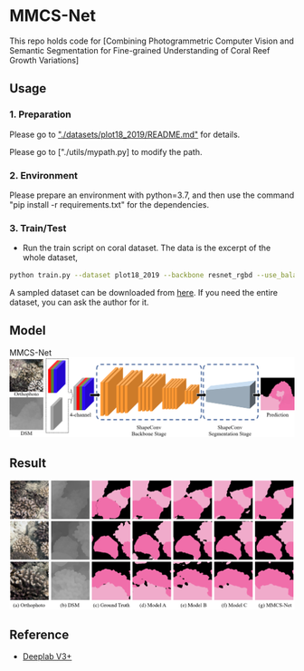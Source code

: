 # MMCS-Net
This repo holds code for [Combining Photogrammetric Computer Vision and Semantic Segmentation for Fine-grained Understanding of Coral Reef Growth Variations]

## Usage

### 1. Preparation

Please go to ["./datasets/plot18_2019/README.md"](./dataset/plot18_2019/README.md) for details.

Please go to ["./utils/mypath.py] to modify the path.

### 2. Environment

Please prepare an environment with python=3.7, and then use the command "pip install -r requirements.txt" for the dependencies.

### 3. Train/Test
- Run the train script on coral dataset. The data is the excerpt of the whole dataset, 

```bash
python train.py --dataset plot18_2019 --backbone resnet_rgbd --use_balanced_weights --kfoldval True
```

A sampled dataset can be downloaded from [here](https://drive.google.com/file/d/1T6cV43Uo5k5UbqJegOfwvHL-3MM0VEE8/view?usp=sharing). If you need the entire dataset, you can ask the author for it.

## Model
MMCS-Net
![avatar](./img/img2.png)


## Result
![avatar](./img/img1.png)

## Reference
* [Deeplab V3+](https://github.com/jfzhang95/pytorch-deeplab-xception)
